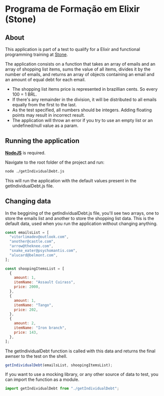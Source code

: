 # Programa de Formação em Elixir (Stone)

## About

This application is part of a test to qualify for a Elixir and functional programming training at [Stone](https://www.stone.com.br/).

The application consists on a function that takes an array of emails and an array of shopping list items, sums the value of all items, divides it by the number of emails, and returns an array of objects containing an email and an amount of equal debt for each email.

- The shopping list items price is represented in brazillian cents. So every 100 = 1 BRL.
- If there's any remainder in the division, it will be distributed to all emails equally from the first to the last.
- As the test specified, all numbers should be integers. Adding floating points may result in incorrect result.
- The application will throw an error if you try to use an empty list or an undefined/null value as a param.

## Running the application

[**NodeJS**](https://nodejs.org/en/) is required.

Navigate to the root folder of the project and run:

```sh
node ./getIndividualDebt.js
```

This will run the application with the default values present in the getIndividualDebt.js file.

## Changing data

In the beggining of the getIndividualDebt.js file, you'll see two arrays, one to store the emails list and another to store the shopping list data. This is the default data, used when you run the application without changing anything.

```js
const emailsList = [
  "vitorlimadev@outlook.com",
  "another@castle.com",
  "arrow@theknee.com",
  "snake_eater@psychomantis.com",
  "alucard@belmont.com",
];

const shoopingItemsList = [
  {
    amount: 1,
    itemName: "Assault Cuirass",
    price: 2000,
  },
  {
    amount: 1,
    itemName: "Tango",
    price: 202,
  },
  {
    amount: 2,
    itemName: "Iron branch",
    price: 143,
  },
];
```

The getIndividualDebt function is called with this data and returns the final awnser to the test on the shell.

```js
getIndividualDebt(emailsList, shoopingItemsList);
```

If you want to use a mocking library, or any other source of data to test, you can import the function as a module.

```js
import getIndividualDebt from "./getIndividualDebt";
```
